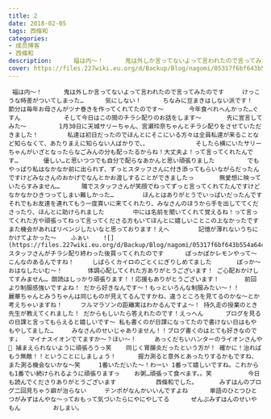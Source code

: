 ```yaml
---
title: 2
date: 2018-02-05
tags: 西條和
categories: 
- 成员博客
- 西條和
description:      福は内〜！      鬼は外しか言ってないよって言われたので言ってみたのです     けっこうな時差がついてしまった&hellip;      気にしない！      ちなみに豆まきはしない派です！       節分は毎年お母さん...
cover: https://files.227wiki.eu.org/d/Backup/Blog/nagomi/05317f6bf643b554a64c83d85bd45.jpg 
---
```


     福は内〜！      鬼は外しか言ってないよって言われたので言ってみたのです     けっこうな時差がついてしまった…      気にしない！      ちなみに豆まきはしない派です！       節分は毎年お母さんがツナ巻きを作ってくれてたのです〜       今年食べれへんかった…ぐすん            そして今日はこの間のチラシ配りのお話をします〜       先に宣言してみた〜         1月30日に天城サリーちゃん、宮瀬玲奈ちゃんとチラシ配りをさせていただきました！        私達は初日だったのでほんとにそこにいる方々は全員私達が来ることなど知らなくて、あたりまえに知らない人ばかりで、、             そしたら横にいたサリーちゃんがいざとなったらなごみんの分も配ったるからね！大丈夫よ！って言ってくれたんです…       優しい…と思いつつでも自分で配らなあかんと思い頑張りました         でもやっぱり私はなかなか前に出られず、ずっとスタッフさんに付き添ってもらいながらだったんですけどみなさんのおかげでなんとかお渡しすることができましたっ       無愛想に映っていたらすみません…      隣でスタッフさんが笑顔でねってずっと言ってくれてたんですけどなかなかひきつってしまい難しかった…        ほんとはありがとうでいっぱいだったんです             それでもお友達を連れてもう一度貰いに来てくれたり、みなさんのほうから手を出しててくださったり、ほんとに助けられました        中には名前を聞いてくれて覚えるね！って言ってくれた方や頑張ってねって言ってくださる方もいてほんとに嬉しいことこの上なかったです          また機会があればリベンジしたいなと思っております！えへ        記憶が薄れないうちにかけてよかった〜    ふぁい    ![](https://files.227wiki.eu.org/d/Backup/Blog/nagomi/05317f6bf643b554a64c83d85bd45.jpg)        スタッフさんがチラシ配り終わった後買ってくれたのです      ぽっかぽかレモンやって〜       こんなのあるんですね！     しばらくカイロのごとくにぎりしめてました       ぽっか〜         おはなしたいむ〜！       体調心配してくれた方ありがとうございます！ ご心配おかけしてすみません… 朗読はしっかり頑張ります！！応援もありがとうございます！       前回より制服感強いですよね！ だから好きなんです〜！もっといろんな制服みたい〜！！     麗華ちゃんとみうちゃんは同じものが見えてるんですかね、違うところを見てるのかな〜とか考えちゃいますね！     フルマラソンの距離実はわかるんですよ〜！ 持久走の授業のとき先生が教えてくれました！ だからもしいたら答えれたのです！えっへん      ブログを見るの日課と言ってもらえると嬉しいです〜 私も書くのが日課になってたので書けない日はもやもやしてました…     みなさんのせいじゃありません！！ブログ書くのはとても好きなのです♩   マイナスイオンでてますか〜？ほい〜！     あっくだちいハンターのライオンさんや🦁 捕まえられないように頑張ろうっ笑    同じく胃腸炎だったという方が！ 確かに！治ればもう無敵！！ということにしましょう！      握力測ると意外とあったりするかもですね、また測る機会ないかな〜笑     1番いただいた〜！わーい 1番って嬉しいですね。これからも1番でい続けられるように頑張りますっ    お粥…頑張って食べます。。笑          今日も読んでくださりありがとうございます           西條和でした。      みずはんのブログ二回見ちゃう癖が治らない     テンポがなんかいいんですよね      単語のひとつひとつがみずはんやな〜っておもって気づいたらにやにやしてる      ぜんぶみずはんのせいやもん         おしまい。


